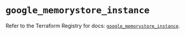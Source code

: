 # `google_memorystore_instance`

Refer to the Terraform Registry for docs: [`google_memorystore_instance`](https://registry.terraform.io/providers/hashicorp/google-beta/6.28.0/docs/resources/google_memorystore_instance).
